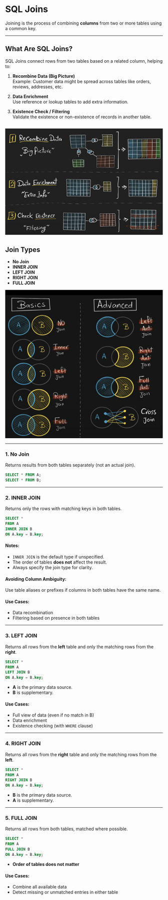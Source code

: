 # SQL Joins

Joining is the process of combining **columns** from two or more tables using a common key.

---

## What Are SQL Joins?

SQL Joins connect rows from two tables based on a related column, helping to:

1. **Recombine Data (Big Picture)**  
   Example: Customer data might be spread across tables like orders, reviews, addresses, etc.

2. **Data Enrichment**  
   Use reference or lookup tables to add extra information.

3. **Existence Check / Filtering**  
   Validate the existence or non-existence of records in another table.

![Joins Overview](image.png)
---

## Join Types

- **No Join**
- **INNER JOIN**
- **LEFT JOIN**
- **RIGHT JOIN**
- **FULL JOIN**

![Join Types Visual](image-1.png)

---

### 1. No Join

Returns results from both tables separately (not an actual join).

```sql
SELECT * FROM A;
SELECT * FROM B;
```

---

### 2. INNER JOIN

Returns only the rows with matching keys in both tables.

```sql
SELECT *
FROM A
INNER JOIN B
ON A.key = B.key;
```

#### Notes:
- `INNER JOIN` is the default type if unspecified.
- The order of tables **does not** affect the result.
- Always specify the join type for clarity.

#### Avoiding Column Ambiguity:
Use table aliases or prefixes if columns in both tables have the same name.

#### Use Cases:
- Data recombination
- Filtering based on presence in both tables

---

### 3. LEFT JOIN

Returns all rows from the **left** table and only the matching rows from the **right**.

```sql
SELECT *
FROM A
LEFT JOIN B
ON A.key = B.key;
```

- **A** is the primary data source.
- **B** is supplementary.

#### Use Cases:
- Full view of data (even if no match in B)
- Data enrichment
- Existence checking (with `WHERE` clause)

---

### 4. RIGHT JOIN

Returns all rows from the **right** table and only the matching rows from the **left**.

```sql
SELECT *
FROM A
RIGHT JOIN B
ON A.key = B.key;
```

- **B** is the primary data source.
- **A** is supplementary.

---

### 5. FULL JOIN

Returns all rows from both tables, matched where possible.

```sql
SELECT *
FROM A
FULL JOIN B
ON A.key = B.key;
```

- **Order of tables does not matter**

#### Use Cases:
- Combine all available data
- Detect missing or unmatched entries in either table

